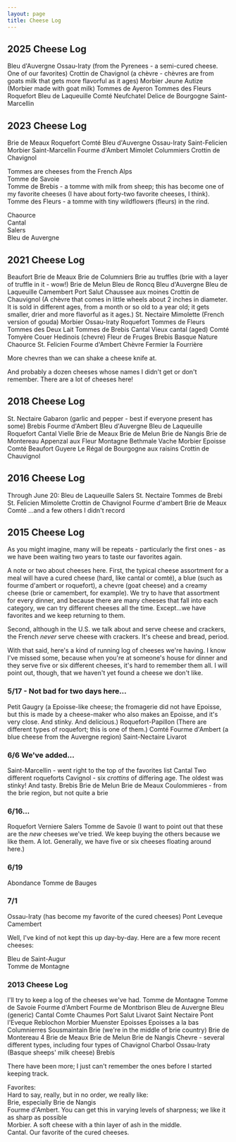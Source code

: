 ```yaml
---
layout: page
title: Cheese Log
---
```

<h2>2025 Cheese Log</h2>
Bleu d'Auvergne   
Ossau-Iraty (from the Pyrenees - a semi-cured cheese. One of our favorites)  
Crottin de Chavignol (a chèvre - chèvres are from goats milk that gets more flavorful as it ages)  
Morbier  
Jeune Autize (Morbier made with goat milk)
Tommes de Ayeron
Tommes des Fleurs
Roquefort
Bleu de Laqueuille  
Comté  
Neufchatel  
Delice de Bourgogne  
Saint-Marcellin

  <h2>2023 Cheese Log</h2>
  Brie de Meaux  
  Roquefort  
  Comté  
  Bleu d'Auvergne    
  Ossau-Iraty  
  Saint-Felicien   
  Morbier  
  Saint-Marcellin  
  Fourme d'Ambert  
  Mimolet  
  Colummiers  
  Crottin de Chavignol  
  
  Tommes are cheeses from the French Alps  
  Tomme de Savoie  
  Tomme de Brebis - a tomme with milk from sheep; this has become one of my favorite cheeses (I have about forty-two favorite cheeses, I think).  
  Tomme des Fleurs - a tomme with tiny wildflowers (fleurs) in the rind.
    
  Chaource  
  Cantal  
  Salers  
  Bleu de Auvergne  
  


  <h2>2021 Cheese Log</h2>  
Beaufort  
Brie de Meaux  
Brie de Columniers  
Brie au truffles (brie with a layer of truffle in it - wow!)  
Brie de Melun  
Bleu de Roncq  
Bleu d'Auvergne  
Bleu de Laqueuille  
Camembert  
Port Salut  
Chaussee aux moines  
Crottin de Chauvignol (A chèvre that comes in little wheels about 2 inches in diameter. It is sold in different ages, from a month or so old to a year old; it gets smaller, drier and more flavorful as it ages.)  
St. Nectaire  
Mimolette (French version of gouda)  
Morbier  
Ossau-Iraty  
Roquefort  
Tommes de Fleurs  
Tommes des Deux Lait  
Tommes de Brebis  
Cantal  
Vieux cantal (aged)  
Comté  
Tomyère  
Couer Hedinois (chevre)  
Fleur de Fruges  
Brebis Basque Nature  
Chaource  
St. Felicien  
Fourme d'Ambert  
Chèvre Fermier la Fourrière  

More chevres than we can shake a cheese knife at.

And probably a dozen cheeses whose names I didn't get or don't remember. There are a lot of cheeses here!   

<h2>2018 Cheese Log</h2>  
St. Nectaire  
Gabaron (garlic and pepper - best if everyone present has some)  
Brebis  
Fourme d'Ambert  
Bleu d'Auvergne  
Bleu de Laqueuille  
Roquefort  
Cantal Vielle  
Brie de Meaux  
Brie de Melun  
Brie de  Nangis  
Brie de Montereau  
Appenzal aux Fleur  
Montagne Bethmale Vache  
Morbier  
Epoisse  
Comté  
Beaufort  
Guyere  
Le Régal de Bourgogne aux raisins  
Crottin de Chauvignol  
<h2>2016 Cheese Log</h2>  
Through June 20:  
Bleu de Laqueuille  
Salers  
St. Nectaire  
Tommes de Brebi  
St. Felicien  
Mimolette  
Crottin de Chavignol  
Fourme d'ambert  
Brie de Meaux  
Comté  
...and a few others I didn't record  
<h2>2015 Cheese Log</h2>  
As you might imagine, many will be repeats - particularly the first ones - as we have been waiting two years to taste our favorites again.  

A note or two about cheeses here. First, the typical cheese assortment for a meal will have a cured cheese (hard, like cantal or comté), a blue (such as fourme d'ambert or roquefort), a chevre (goat cheese) and a creamy cheese (brie or camembert, for example). We try to have that assortment for every dinner, and because there are many cheeses that fall into each category, we can try different cheeses all the time. Except...we have favorites and we keep returning to them.

Second, although in the U.S. we talk about and serve cheese and crackers, the French <em>never</em> serve cheese with crackers. It's cheese and bread, period.

With that said, here's a kind of running log of cheeses we're having. I know I've missed some, because when you're at someone's house for dinner and they serve five or six different cheeses, it's hard to remember them all. I will point out, though, that we haven't yet found a cheese we don't like.  

<h3>5/17 - Not bad for two days here...</h3>  
Petit Gaugry (a Epoisse-like cheese; the fromagerie did not have Epoisse, but this is made by a cheese-maker who also makes an Epoisse, and it's very close. And stinky. And delicious.)  
Roquefort-Papillon (There are different types of roquefort; this is one of them.)  
Comté  
Fourme d'Ambert (a blue cheese from the Auvergne region)  
Saint-Nectaire  
Livarot  

<h3>6/6 We've added...</h3>   
Saint-Marcellin - went right to the top of the favorites list  
Cantal  
Two different roqueforts  
Cavignol - six <em>crottins</em> of differing age. The oldest was stinky! And tasty.  
Brebis  
Brie de Melun  
Brie de Meaux  
Coulommieres - from the brie region, but not quite a brie  

<h3>6/16...</h3>  
Roquefort Verniere  
Salers  
Tomme de Savoie  
(I want to point out that these are the <em>new</em> cheeses we've tried. We keep buying the others because we like them. A lot. Generally, we have five or six cheeses floating around here.)

<h3>6/19</h3>  
Abondance  
Tomme de Bauges  

<h3>7/1</h3>  
Ossau-Iraty (has become my favorite of the cured cheeses)  
Pont Leveque  
Camembert  

Well, I've kind of not kept this up day-by-day. Here are a few more recent cheeses:  

Bleu de Saint-Augur  
Tomme de Montagne  

<h3>2013 Cheese Log</h3>    
I'll try to keep a log of the cheeses we've had.  
Tomme de Montagne  
Tomme de Savoie  
Fourme d'Ambert  
Fourme de Montbrison  
Bleu de Auvergne  
Bleu (generic)  
Cantal  
Comte  
Chaumes  
Port Salut  
Livarot  
Saint Nectaire  
Pont l'Eveque  
Reblochon  
Morbier  
Muenster  
Epoisses  
Epoisses a la bas  
Columnierres  
Sousmaintain  
Brie (we're in the middle of brie country)  
Brie de Montereau  4
Brie de Meaux  
Brie de Melun  
Brie de Nangis  
Chevre - several different types, including four types of Chavignol  
Charbol  
Ossau-Iraty (Basque sheeps' milk cheese)  
Brebís

There have been more; I just can't remember the ones before I started keeping track.

Favorites:  
Hard to say, really, but in no order, we really like:  
Brie, especially Brie de Nangis  
Fourme d'Ambert. You can get this in varying levels of sharpness; we like it as sharp as possible  
Morbier. A soft cheese with a thin layer of ash in the middle.  
Cantal. Our favorite of the cured cheeses.  